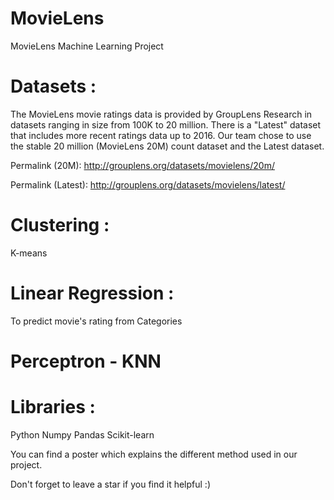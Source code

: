 # MovieLens
MovieLens Machine Learning Project

# Datasets : 
The MovieLens movie ratings data is provided by GroupLens Research in datasets ranging in size from 100K to 20 million. There is a "Latest" dataset that includes more recent ratings data up to 2016. Our team chose to use the stable 20 million (MovieLens 20M) count dataset and the Latest dataset.

Permalink (20M): http://grouplens.org/datasets/movielens/20m/

Permalink (Latest): http://grouplens.org/datasets/movielens/latest/

# Clustering : 
K-means 
# Linear Regression : 
To predict movie's rating from Categories
# Perceptron - KNN
# Libraries : 
  Python
  Numpy 
  Pandas
  Scikit-learn


You can find a poster which explains the different method used in our project.

Don't forget to leave a star if you find it helpful :)
